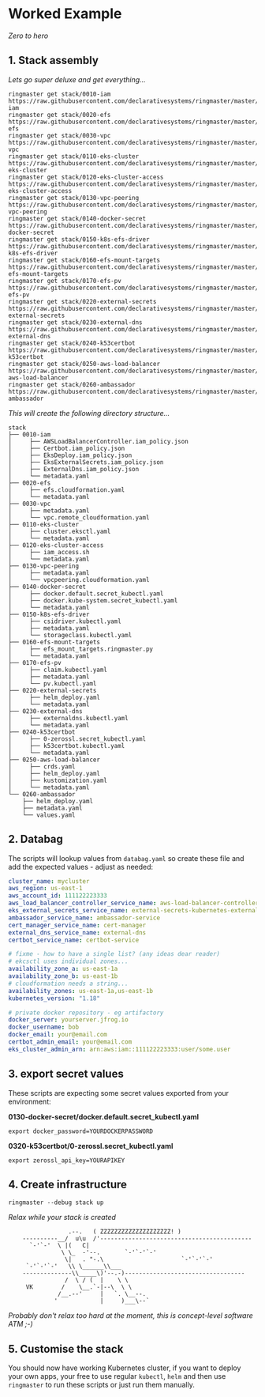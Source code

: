 # Worked Example

_Zero to hero_

## 1. Stack assembly

_Lets go super deluxe and get everything..._

```shell
ringmaster get stack/0010-iam https://raw.githubusercontent.com/declarativesystems/ringmaster/master/examples/0010-iam
ringmaster get stack/0020-efs https://raw.githubusercontent.com/declarativesystems/ringmaster/master/examples/0020-efs
ringmaster get stack/0030-vpc https://raw.githubusercontent.com/declarativesystems/ringmaster/master/examples/0030-vpc
ringmaster get stack/0110-eks-cluster https://raw.githubusercontent.com/declarativesystems/ringmaster/master/examples/0110-eks-cluster
ringmaster get stack/0120-eks-cluster-access https://raw.githubusercontent.com/declarativesystems/ringmaster/master/examples/0120-eks-cluster-access
ringmaster get stack/0130-vpc-peering https://raw.githubusercontent.com/declarativesystems/ringmaster/master/examples/0130-vpc-peering
ringmaster get stack/0140-docker-secret https://raw.githubusercontent.com/declarativesystems/ringmaster/master/examples/0140-docker-secret
ringmaster get stack/0150-k8s-efs-driver https://raw.githubusercontent.com/declarativesystems/ringmaster/master/examples/0150-k8s-efs-driver
ringmaster get stack/0160-efs-mount-targets https://raw.githubusercontent.com/declarativesystems/ringmaster/master/examples/0160-efs-mount-targets
ringmaster get stack/0170-efs-pv https://raw.githubusercontent.com/declarativesystems/ringmaster/master/examples/0170-efs-pv
ringmaster get stack/0220-external-secrets https://raw.githubusercontent.com/declarativesystems/ringmaster/master/examples/0220-external-secrets
ringmaster get stack/0230-external-dns https://raw.githubusercontent.com/declarativesystems/ringmaster/master/examples/0230-external-dns
ringmaster get stack/0240-k53certbot https://raw.githubusercontent.com/declarativesystems/ringmaster/master/examples/0240-k53certbot
ringmaster get stack/0250-aws-load-balancer https://raw.githubusercontent.com/declarativesystems/ringmaster/master/examples/0250-aws-load-balancer
ringmaster get stack/0260-ambassador https://raw.githubusercontent.com/declarativesystems/ringmaster/master/examples/0260-ambassador
```

_This will create the following directory structure..._

```shell
stack
├── 0010-iam
│     ├── AWSLoadBalancerController.iam_policy.json
│     ├── Certbot.iam_policy.json
│     ├── EksDeploy.iam_policy.json
│     ├── EksExternalSecrets.iam_policy.json
│     ├── ExternalDns.iam_policy.json
│     └── metadata.yaml
├── 0020-efs
│     ├── efs.cloudformation.yaml
│     └── metadata.yaml
├── 0030-vpc
│     ├── metadata.yaml
│     └── vpc.remote_cloudformation.yaml
├── 0110-eks-cluster
│     ├── cluster.eksctl.yaml
│     └── metadata.yaml
├── 0120-eks-cluster-access
│     ├── iam_access.sh
│     └── metadata.yaml
├── 0130-vpc-peering
│     ├── metadata.yaml
│     └── vpcpeering.cloudformation.yaml
├── 0140-docker-secret
│     ├── docker.default.secret_kubectl.yaml
│     ├── docker.kube-system.secret_kubectl.yaml
│     └── metadata.yaml
├── 0150-k8s-efs-driver
│     ├── csidriver.kubectl.yaml
│     ├── metadata.yaml
│     └── storageclass.kubectl.yaml
├── 0160-efs-mount-targets
│     ├── efs_mount_targets.ringmaster.py
│     └── metadata.yaml
├── 0170-efs-pv
│     ├── claim.kubectl.yaml
│     ├── metadata.yaml
│     └── pv.kubectl.yaml
├── 0220-external-secrets
│     ├── helm_deploy.yaml
│     └── metadata.yaml
├── 0230-external-dns
│     ├── externaldns.kubectl.yaml
│     └── metadata.yaml
├── 0240-k53certbot
│     ├── 0-zerossl.secret_kubectl.yaml
│     ├── k53certbot.kubectl.yaml
│     └── metadata.yaml
├── 0250-aws-load-balancer
│     ├── crds.yaml
│     ├── helm_deploy.yaml
│     ├── kustomization.yaml
│     └── metadata.yaml
└── 0260-ambassador
    ├── helm_deploy.yaml
    ├── metadata.yaml
    └── values.yaml
```

## 2. Databag

The scripts will lookup values from `databag.yaml` so create these file and add
the expected values - adjust as needed:

```yaml
cluster_name: mycluster
aws_region: us-east-1
aws_account_id: 111122223333
aws_load_balancer_controller_service_name: aws-load-balancer-controller
eks_external_secrets_service_name: external-secrets-kubernetes-external-secrets
ambassador_service_name: ambassador-service
cert_manager_service_name: cert-manager
external_dns_service_name: external-dns
certbot_service_name: certbot-service

# fixme - how to have a single list? (any ideas dear reader)
# ekcsctl uses individual zones...
availability_zone_a: us-east-1a
availability_zone_b: us-east-1b
# cloudformation needs a string...
availability_zones: us-east-1a,us-east-1b
kubernetes_version: "1.18"

# private docker repository - eg artifactory
docker_server: yourserver.jfrog.io
docker_username: bob
docker_email: your@email.com
certbot_admin_email: your@email.com
eks_cluster_admin_arn: arn:aws:iam::111122223333:user/some.user
```


## 3. export secret values

These scripts are expecting some secret values exported from your environment:

**0130-docker-secret/docker.default.secret_kubectl.yaml**

```shell
export docker_password=YOURDOCKERPASSWORD
```

**0320-k53certbot/0-zerossl.secret_kubectl.yaml**

```shell
export zerossl_api_key=YOURAPIKEY
```

## 4. Create infrastructure

```shell
ringmaster --debug stack up
```

_Relax while your stack is created_

```
                 .--.   ( ZZZZZZZZZZZZZZZZZZZZ! )
    ----------__/  u\u  /'-------------------------------------------
      `-'`-'  \ |(   C|
               \ \_  -'--.       `-'`-'`-'
                \|   . "-.\                      `-'`-'`-'
     `-'`-'`-'   \\ \______\\___
    --------------\\_____\)'--.-)----------------------------------
                /  \ / (  |    \ \
     VK        /    \__.`-|--\  \ \
              /__.--'     |   `. \__--.
             '            |     )___\--`
```

_Probably don't relax too hard at the moment, this is concept-level software ATM ;-)_

## 5. Customise the stack

You should now have working Kubernetes cluster, if you want to deploy your own
apps, your free to use regular `kubectl`, `helm` and then use `ringmaster` to
run these scripts or just run them manually.